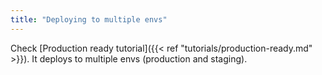 ```yaml
---
title: "Deploying to multiple envs"
---
```


Check [Production ready tutorial]({{< ref "tutorials/production-ready.md" >}}). It deploys to multiple envs (production and staging).
